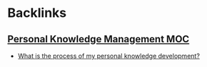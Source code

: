 
# Backlinks
## [Personal Knowledge Management MOC](<Personal Knowledge Management MOC.md>)
- [What is the process of my personal knowledge development?](<What is the process of my personal knowledge development?.md>)

